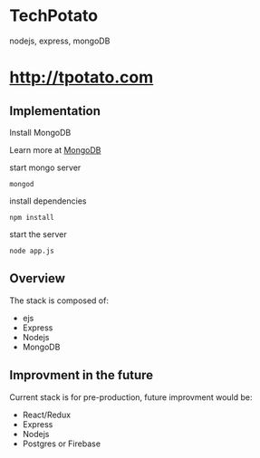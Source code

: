 # TechPotato
nodejs, express, mongoDB

# http://tpotato.com

## Implementation

Install MongoDB  

Learn more at  [MongoDB](https://docs.mongodb.com/manual/tutorial/install-mongodb-on-os-x/)

start mongo server

```
mongod
```

install dependencies

```
npm install
```

start the server

```
node app.js
```

## Overview

The stack is composed of:
- ejs
- Express
- Nodejs
- MongoDB

## Improvment in the future
Current stack is for pre-production, future improvment would be:
- React/Redux
- Express
- Nodejs
- Postgres or Firebase
